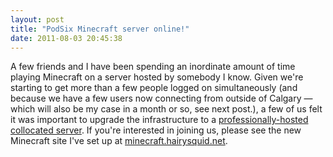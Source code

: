```yaml
---
layout: post
title: "PodSix Minecraft server online!"
date: 2011-08-03 20:45:38
---
```


A few friends and I have been spending an inordinate amount of time playing Minecraft on a server hosted by somebody I know. Given we're starting to get more than a few people logged on simultaneously (and because we have a few users now connecting from outside of Calgary — which will also be my case in a month or so, see next post.), a few of us felt it was important to upgrade the infrastructure to a [professionally-hosted collocated server](http://minehost.org). If you're interested in joining us, please see the new Minecraft site I've set up at [minecraft.hairysquid.net](http://minecraft.hairysquid.net).